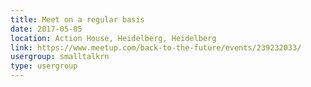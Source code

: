 ```yaml
---
title: Meet on a regular basis
date: 2017-05-05
location: Action House, Heidelberg, Heidelberg
link: https://www.meetup.com/back-to-the-future/events/239232033/
usergroup: smalltalkrn
type: usergroup
---
```

